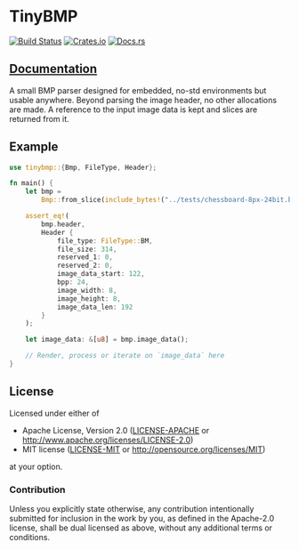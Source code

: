 # TinyBMP

[![Build Status](https://circleci.com/gh/jamwaffles/embedded-graphics/tree/master.svg?style=svg)](https://circleci.com/gh/jamwaffles/embedded-graphics/tree/master)
[![Crates.io](https://img.shields.io/crates/v/tinybmp.svg)](https://crates.io/crates/tinybmp)
[![Docs.rs](https://docs.rs/tinybmp/badge.svg)](https://docs.rs/tinybmp)

## [Documentation](https://docs.rs/tinybmp)

A small BMP parser designed for embedded, no-std environments but usable anywhere. Beyond parsing the image header, no other allocations are made. A reference to the input image data is kept and slices are returned from it.

## Example

```rust
use tinybmp::{Bmp, FileType, Header};

fn main() {
    let bmp =
        Bmp::from_slice(include_bytes!("../tests/chessboard-8px-24bit.bmp")).expect("Failed to parse");

    assert_eq!(
        bmp.header,
        Header {
            file_type: FileType::BM,
            file_size: 314,
            reserved_1: 0,
            reserved_2: 0,
            image_data_start: 122,
            bpp: 24,
            image_width: 8,
            image_height: 8,
            image_data_len: 192
        }
    );

    let image_data: &[u8] = bmp.image_data();

    // Render, process or iterate on `image_data` here
}
```

## License

Licensed under either of

- Apache License, Version 2.0 ([LICENSE-APACHE](LICENSE-APACHE) or
  http://www.apache.org/licenses/LICENSE-2.0)
- MIT license ([LICENSE-MIT](LICENSE-MIT) or http://opensource.org/licenses/MIT)

at your option.

### Contribution

Unless you explicitly state otherwise, any contribution intentionally submitted for inclusion in the
work by you, as defined in the Apache-2.0 license, shall be dual licensed as above, without any
additional terms or conditions.
